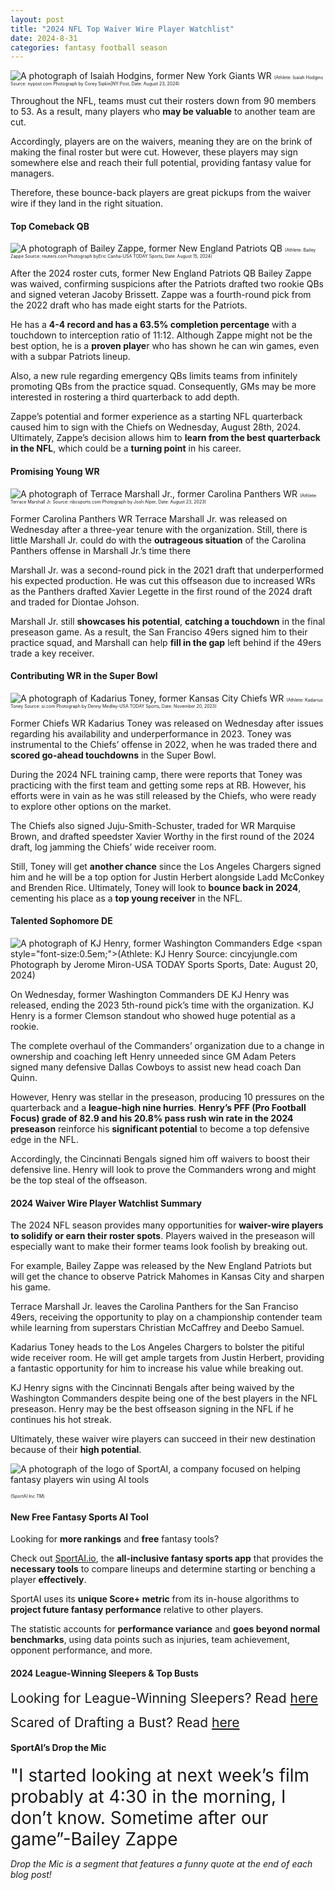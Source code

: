 ```yaml
---
layout: post
title: "2024 NFL Top Waiver Wire Player Watchlist"
date: 2024-8-31
categories: fantasy football season
---
```

![A photograph of Isaiah Hodgins, former New York Giants WR](https://nypost.com/wp-content/uploads/sites/2/2023/08/Isaiah-Hodgins.jpg)
<span style="font-size:0.5em;">(Athlete: Isaiah Hodgins Source: nypost.com Photograph by Corey Sipkin|NY Post, Date: August 23, 2024)</span> 

Throughout the NFL, teams must cut their rosters down from 90 members to 53. As a result, many players who **may be valuable** to another team are cut. 

Accordingly, players are on the waivers, meaning they are on the brink of making the final roster but were cut. However, these players may sign somewhere else and reach their full potential, providing fantasy value for managers. 

Therefore, these bounce-back players are great pickups from the waiver wire if they land in the right situation. 

#### Top Comeback QB

![A photograph of Bailey Zappe, former New England Patriots QB](https://cloudfront-us-east-2.images.arcpublishing.com/reuters/C56HHM2ZCZLHRMBF2HZHXV7ZYQ.jpg)
<span style="font-size:0.5em;">(Athlete: Bailey Zappe Source: reuters.com Photograph byEric Canha-USA TODAY Sports, Date: August 15, 2024)</span> 

After the 2024 roster cuts, former New England Patriots QB Bailey Zappe was waived, confirming suspicions after the Patriots drafted two rookie QBs and signed veteran Jacoby Brissett. Zappe was a fourth-round pick from the 2022 draft who has made eight starts for the Patriots. 

He has a **4-4 record and has a 63.5% completion percentage** with a touchdown to interception ratio of 11:12. Although Zappe might not be the best option, he is a **proven playe**r who has shown he can win games, even with a subpar Patriots lineup. 

Also, a new rule regarding emergency QBs limits teams from infinitely promoting QBs from the practice squad. Consequently, GMs may be more interested in rostering a third quarterback to add depth. 

Zappe’s potential and former experience as a starting NFL quarterback caused him to sign with the Chiefs on Wednesday, August 28th, 2024. Ultimately, Zappe’s decision allows him to **learn from the best quarterback in the NFL**, which could be a **turning point** in his career. 

#### Promising Young WR

![A photograph of Terrace Marshall Jr., former Carolina Panthers WR](https://nbcsports.brightspotcdn.com/dims4/default/49d594f/2147483647/strip/true/crop/6545x3685+0+340/resize/1000x563!/format/webp/quality/90/?url=https%3A%2F%2Fnbc-sports-production-nbc-sports.s3.us-east-1.amazonaws.com%2Fbrightspot%2F42%2Fd5%2Fd75bdaf348569466e03f6d374759%2Fhttps-delivery-gettyimages.com%2Fdownloads%2F1452622564)
<span style="font-size:0.5em;">(Athlete: Terrace Marshall Jr. Source: nbcsports.com Photograph by Josh Alper, Date: August 23, 2023)</span>  

Former Carolina Panthers WR Terrace Marshall Jr. was released on Wednesday after a three-year tenure with the organization. Still, there is little Marshall Jr. could do with the **outrageous situation** of the Carolina Panthers offense in Marshall Jr.’s time there

Marshall Jr. was a second-round pick in the 2021 draft that underperformed his expected production. He was cut this offseason due to increased WRs as the Panthers drafted Xavier Legette in the first round of the 2024 draft and traded for Diontae Johson.

Marshall Jr. still **showcases his potential**, **catching a touchdown** in the final preseason game. As a result, the San Franciso 49ers signed him to their practice squad, and Marshall can help **fill in the gap** left behind if the 49ers trade a key receiver.  

#### Contributing WR in the Super Bowl

![A photograph of Kadarius Toney, former Kansas City Chiefs WR](https://images2.minutemediacdn.com/image/upload/c_crop,w_3222,h_1812,x_0,y_146/c_fill,w_720,ar_16:9,f_auto,q_auto,g_auto/images/ImagnImages/mmsport/si-temp/01hwy2rbrzhryhz0bpck.jpg)
<span style="font-size:0.5em;">(Athlete: Kadarius Toney Source: si.com Photograph by Denny Medley-USA TODAY Sports, Date: November 20, 2023)</span> 

Former Chiefs WR Kadarius Toney was released on Wednesday after issues regarding his availability and underperformance in 2023. Toney was instrumental to the Chiefs’ offense in 2022, when he was traded there and **scored go-ahead touchdowns** in the Super Bowl.

During the 2024 NFL training camp, there were reports that Toney was practicing with the first team and getting some reps at RB. However, his efforts were in vain as he was still released by the Chiefs, who were ready to explore other options on the market. 

The Chiefs also signed Juju-Smith-Schuster, traded for WR Marquise Brown, and drafted speedster Xavier Worthy in the first round of the 2024 draft, log jamming the Chiefs’ wide receiver room. 

Still, Toney will get **another chance** since the Los Angeles Chargers signed him and he will be a top option for Justin Herbert alongside Ladd McConkey and Brenden Rice. Ultimately, Toney will look to **bounce back in 2024**, cementing his place as a **top young receiver** in the NFL. 

#### Talented Sophomore DE 

![A photograph of KJ Henry, former Washington Commanders Edge](https://cdn.vox-cdn.com/thumbor/267PUo8KC1LgEmABAzyBwf1pziQ=/0x0:4165x2926/1200x800/filters:focal(1722x796:2760x1834)/cdn.vox-cdn.com/uploads/chorus_image/image/73549673/usa_today_21976050.0.jpg)
<span style="font-size:0.5em;">(Athlete: KJ Henry Source: cincyjungle.com Photograph by Jerome Miron-USA TODAY Sports Sports, Date: August 20, 2024)</span> 

On Wednesday, former Washington Commanders DE KJ Henry was released, ending the 2023 5th-round pick’s time with the organization. KJ Henry is a former Clemson standout who showed huge potential as a rookie. 

The complete overhaul of the Commanders’ organization due to a change in ownership and coaching left Henry unneeded since GM Adam Peters signed many defensive Dallas Cowboys to assist new head coach Dan Quinn. 

However, Henry was stellar in the preseason, producing 10 pressures on the quarterback and a **league-high nine hurries**. **Henry’s PFF (Pro Football Focus) grade of 82.9 and his 20.8% pass rush win rate in the 2024 preseason** reinforce his **significant potential** to become a top defensive edge in the NFL. 

Accordingly, the Cincinnati Bengals signed him off waivers to boost their defensive line. Henry will look to prove the Commanders wrong and might be the top steal of the offseason. 

#### 2024 Waiver Wire Player Watchlist Summary

The 2024 NFL season provides many opportunities for **waiver-wire players to solidify or earn their roster spots**. Players waived in the preseason will especially want to make their former teams look foolish by breaking out. 

For example, Bailey Zappe was released by the New England Patriots but will get the chance to observe Patrick Mahomes in Kansas City and sharpen his game. 

Terrace Marshall Jr. leaves the Carolina Panthers for the San Franciso 49ers, receiving the opportunity to play on a championship contender team while learning from superstars Christian McCaffrey and Deebo Samuel. 

Kadarius Toney heads to the Los Angeles Chargers to bolster the pitiful wide receiver room. He will get ample targets from Justin Herbert, providing a fantastic opportunity for him to increase his value while breaking out. 

KJ Henry signs with the Cincinnati Bengals after being waived by the Washington Commanders despite being one of the best players in the NFL preseason. Henry may be the best offseason signing in the NFL if he continues his hot streak. 

Ultimately, these waiver wire players can succeed in their new destination because of their **high potential**. 

![A photograph of the logo of SportAI, a company focused on helping fantasy players win using AI tools](https://miro.medium.com/v2/resize:fit:908/format:webp/0*XJQxNj4js71Q1nRN) 

<span style="font-size:0.5em;">(SportAI Inc *TM*)</span>

#### New Free Fantasy Sports AI Tool

Looking for **more rankings** and **free** fantasy tools? 

Check out [SportAI.io](https://sportai.io/), the **all-inclusive fantasy sports app** that provides the **necessary tools** to compare lineups and determine starting or benching a player **effectively**. 

SportAI uses its **unique Score+ metric** from its in-house algorithms to **project future fantasy performance** relative to other players. 

The statistic accounts for **performance variance** and **goes beyond normal benchmarks**, using data points such as injuries, team achievement, opponent performance, and more.

#### 2024 League-Winning Sleepers & Top Busts

<span style="font-size:1.5em;">Looking for League-Winning Sleepers? Read [here](https://sportai.io/fantasy/football/draft/2024/08/02/NFL-Fantasy-Football-League-Winning-Breakouts-Sleepers.html)</span>

<span style="font-size:1.5em;">Scared of Drafting a Bust? Read [here](https://sportai.io/fantasy/football/draft/2024/08/09/NFL-Fantasy-Football-Top-Busts-Overpays-Underperformers-Overvalued-Players.html)</span>

#### SportAI’s Drop the Mic 
<span style="font-size:2em;"> "I started looking at next week’s film probably at 4:30 in the morning, I don’t know. Sometime after our game”-Bailey Zappe</span>

*Drop the Mic is a segment that features a funny quote at the end of each blog post!*
